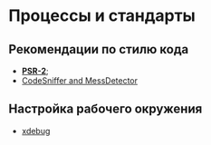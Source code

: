 # Процессы и стандарты

## Рекомендации по стилю кода
- [**PSR-2**](https://github.com/php-fig/fig-standards/blob/master/accepted/PSR-2-coding-style-guide.md);
- [CodeSniffer and MessDetector](https://blog.jetbrains.com/phpstorm/2018/08/simplified-codesniffer-and-messdetector-setup/)

## Настройка рабочего окружения
- [xdebug]()
